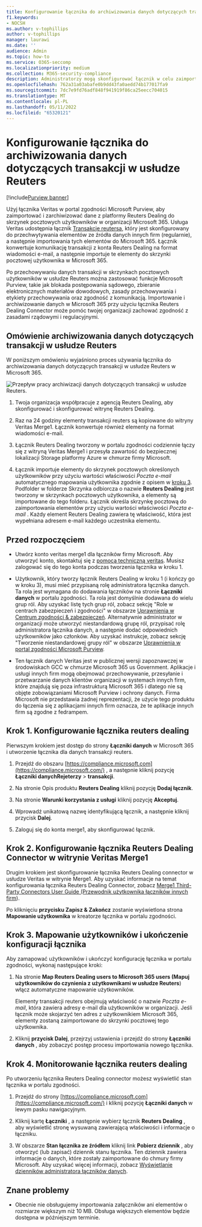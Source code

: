 ```yaml
---
title: Konfigurowanie łącznika do archiwizowania danych dotyczących transakcji w usłudze Reuters w Microsoft 365
f1.keywords:
- NOCSH
ms.author: v-tophillips
author: v-tophillips
manager: laurawi
ms.date: ''
audience: Admin
ms.topic: how-to
ms.service: O365-seccomp
ms.localizationpriority: medium
ms.collection: M365-security-compliance
description: Administratorzy mogą skonfigurować łącznik w celu zaimportowania i zarchiwizowania danych dotyczących transakcji reutersa z usługi Veritas w celu Microsoft 365. Ten łącznik umożliwia archiwizowanie danych ze źródeł danych innych firm w Microsoft 365. Po zarchiwizowania tych danych można zarządzać danymi innych firm za pomocą funkcji zgodności, takich jak blokada prawna, wyszukiwanie zawartości i zasady przechowywania.
ms.openlocfilehash: 762a31a03abafe0b9dd43fa0aedd74b177017fa9
ms.sourcegitcommit: 7dc7e9fd76adf848f941919f86ca25eecc704015
ms.translationtype: MT
ms.contentlocale: pl-PL
ms.lasthandoff: 05/11/2022
ms.locfileid: "65320121"
---
```

# <a name="set-up-a-connector-to-archive-reuters-dealing-data"></a>Konfigurowanie łącznika do archiwizowania danych dotyczących transakcji w usłudze Reuters

[!include[Purview banner](../includes/purview-rebrand-banner.md)]

Użyj łącznika Veritas w portal zgodności Microsoft Purview, aby zaimportować i zarchiwizować dane z platformy Reuters Dealing do skrzynek pocztowych użytkowników w organizacji Microsoft 365. Usługa Veritas udostępnia łącznik [Transakcje reutersa](https://globanet.com/reuters-dealing/), który jest skonfigurowany do przechwytywania elementów ze źródła danych innych firm (regularnie), a następnie importowania tych elementów do Microsoft 365. Łącznik konwertuje komunikację transakcji z konta Reuters Dealing na format wiadomości e-mail, a następnie importuje te elementy do skrzynki pocztowej użytkownika w Microsoft 365.

Po przechowywaniu danych transakcji w skrzynkach pocztowych użytkowników w usłudze Reuters można zastosować funkcje Microsoft Purview, takie jak blokada postępowania sądowego, zbieranie elektronicznych materiałów dowodowych, zasady przechowywania i etykiety przechowywania oraz zgodność z komunikacją. Importowanie i archiwizowanie danych w Microsoft 365 przy użyciu łącznika Reuters Dealing Connector może pomóc twojej organizacji zachować zgodność z zasadami rządowymi i regulacyjnymi.

## <a name="overview-of-archiving-reuters-dealing-data"></a>Omówienie archiwizowania danych dotyczących transakcji w usłudze Reuters

W poniższym omówieniu wyjaśniono proces używania łącznika do archiwizowania danych dotyczących transakcji w usłudze Reuters w Microsoft 365.

![Przepływ pracy archiwizacji danych dotyczących transakcji w usłudze Reuters.](../media/ReuetersDealingConnectorWorkflow.png)

1. Twoja organizacja współpracuje z agencją Reuters Dealing, aby skonfigurować i skonfigurować witrynę Reuters Dealing.

2. Raz na 24 godziny elementy transakcji reuters są kopiowane do witryny Veritas Merge1. Łącznik konwertuje również elementy na format wiadomości e-mail.

3. Łącznik Reuters Dealing tworzony w portalu zgodności codziennie łączy się z witryną Veritas Merge1 i przesyła zawartość do bezpiecznej lokalizacji Storage platformy Azure w chmurze firmy Microsoft.

4. Łącznik importuje elementy do skrzynek pocztowych określonych użytkowników przy użyciu wartości właściwości *Poczta e-mail* automatycznego mapowania użytkownika zgodnie z opisem w [kroku 3](#step-3-map-users-and-complete-the-connector-setup). Podfolder w folderze Skrzynka odbiorcza o nazwie **Reuters Dealing** jest tworzony w skrzynkach pocztowych użytkownika, a elementy są importowane do tego folderu. Łącznik określa skrzynkę pocztową do zaimportowania elementów przy użyciu wartości właściwości *Poczta e-mail* . Każdy element Reuters Dealing zawiera tę właściwość, która jest wypełniana adresem e-mail każdego uczestnika elementu.

## <a name="before-you-begin"></a>Przed rozpoczęciem

- Utwórz konto veritas merge1 dla łączników firmy Microsoft. Aby utworzyć konto, skontaktuj się z [pomocą techniczną veritas](https://globanet.com/contact-us). Musisz zalogować się do tego konta podczas tworzenia łącznika w kroku 1.

- Użytkownik, który tworzy łącznik Reuters Dealing w kroku 1 (i kończy go w kroku 3), musi mieć przypisaną rolę administratora łącznika danych. Ta rola jest wymagana do dodawania łączników na stronie **Łączniki danych** w portalu zgodności. Ta rola jest domyślnie dodawana do wielu grup ról. Aby uzyskać listę tych grup ról, zobacz sekcję "Role w centrach zabezpieczeń i zgodności" w obszarze [Uprawnienia w Centrum zgodności & zabezpieczeń](../security/office-365-security/permissions-in-the-security-and-compliance-center.md#roles-in-the-security--compliance-center). Alternatywnie administrator w organizacji może utworzyć niestandardową grupę ról, przypisać rolę administratora łącznika danych, a następnie dodać odpowiednich użytkowników jako członków. Aby uzyskać instrukcje, zobacz sekcję "Tworzenie niestandardowej grupy ról" w obszarze [Uprawnienia w portal zgodności Microsoft Purview](microsoft-365-compliance-center-permissions.md#create-a-custom-role-group).

- Ten łącznik danych Veritas jest w publicznej wersji zapoznawczej w środowiskach GCC w chmurze Microsoft 365 us Government. Aplikacje i usługi innych firm mogą obejmować przechowywanie, przesyłanie i przetwarzanie danych klientów organizacji w systemach innych firm, które znajdują się poza infrastrukturą Microsoft 365 i dlatego nie są objęte zobowiązaniami Microsoft Purview i ochrony danych. Firma Microsoft nie przedstawia żadnej reprezentacji, że użycie tego produktu do łączenia się z aplikacjami innych firm oznacza, że te aplikacje innych firm są zgodne z fedrampem.

## <a name="step-1-set-up-the-reuters-dealing-connector"></a>Krok 1. Konfigurowanie łącznika reuters dealing

Pierwszym krokiem jest dostęp do strony **Łączniki danych** w Microsoft 365 i utworzenie łącznika dla danych transakcji reuters.

1. Przejdź do obszaru [https://compliance.microsoft.com](https://compliance.microsoft.com/) , a następnie kliknij pozycję **Łączniki danychRejeterzy** >  **transakcji**.

2. Na stronie Opis produktu **Reuters Dealing** kliknij pozycję **Dodaj łącznik**.

3. Na stronie **Warunki korzystania z usługi** kliknij pozycję **Akceptuj**.

4. Wprowadź unikatową nazwę identyfikującą łącznik, a następnie kliknij przycisk **Dalej**.

5. Zaloguj się do konta merge1, aby skonfigurować łącznik.

## <a name="step-2-configure-the-reuters-dealing-connector-on-the-veritas-merge1-site"></a>Krok 2. Konfigurowanie łącznika Reuters Dealing Connector w witrynie Veritas Merge1

Drugim krokiem jest skonfigurowanie łącznika Reuters Dealing connector w usłudze Veritas w witrynie Merge1. Aby uzyskać informacje na temat konfigurowania łącznika Reuters Dealing Connector, zobacz [Merge1 Third-Party Connectors User Guide (Przewodnik użytkownika łączników innych firm](https://docs.ms.merge1.globanetportal.com/Merge1%20Third-Party%20Connectors%20Reuters%20Dealing%20User%20Guide%20.pdf)).

Po kliknięciu **przycisku Zapisz & Zakończ** zostanie wyświetlona strona **Mapowanie użytkownika** w kreatorze łącznika w portalu zgodności.

## <a name="step-3-map-users-and-complete-the-connector-setup"></a>Krok 3. Mapowanie użytkowników i ukończenie konfiguracji łącznika

Aby zamapować użytkowników i ukończyć konfigurację łącznika w portalu zgodności, wykonaj następujące kroki:

1. Na stronie **Map Reuters Dealing users to Microsoft 365 users (Mapuj użytkowników do czynienia z użytkownikami w usłudze Reuters**) włącz automatyczne mapowanie użytkowników.

   Elementy transakcji reuters obejmują właściwość o nazwie *Poczta e-mail*, która zawiera adresy e-mail dla użytkowników w organizacji. Jeśli łącznik może skojarzyć ten adres z użytkownikiem Microsoft 365, elementy zostaną zaimportowane do skrzynki pocztowej tego użytkownika.

2. Kliknij **przycisk Dalej**, przejrzyj ustawienia i przejdź do strony **Łączniki danych** , aby zobaczyć postęp procesu importowania nowego łącznika.

## <a name="step-4-monitor-the-reuters-dealing-connector"></a>Krok 4. Monitorowanie łącznika reuters dealing

Po utworzeniu łącznika Reuters Dealing connector możesz wyświetlić stan łącznika w portalu zgodności.

1. Przejdź do strony [https://compliance.microsoft.com](https://compliance.microsoft.com/) i kliknij pozycję **Łączniki danych** w lewym pasku nawigacyjnym.

2. Kliknij kartę **Łączniki** , a następnie wybierz łącznik **Reuters Dealing** , aby wyświetlić stronę wysuwaną zawierającą właściwości i informacje o łączniku.

3. W obszarze **Stan łącznika ze źródłem** kliknij link **Pobierz dziennik** , aby otworzyć (lub zapisać) dziennik stanu łącznika. Ten dziennik zawiera informacje o danych, które zostały zaimportowane do chmury firmy Microsoft. Aby uzyskać więcej informacji, zobacz [Wyświetlanie dzienników administratora łączników danych](data-connector-admin-logs.md).

## <a name="known-issues"></a>Znane problemy

- Obecnie nie obsługujemy importowania załączników ani elementów o rozmiarze większym niż 10 MB. Obsługa większych elementów będzie dostępna w późniejszym terminie.